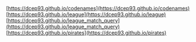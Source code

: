 [https://dcep93.github.io/codenames](https://dcep93.github.io/codenames)  
[https://dcep93.github.io/league](https://dcep93.github.io/league)  
[https://dcep93.github.io/league_match_query](https://dcep93.github.io/league_match_query)  
[https://dcep93.github.io/pirates](https://dcep93.github.io/pirates)  

